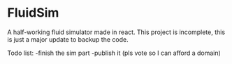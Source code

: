 # FluidSim
A half-working fluid simulator made in react.
This project is incomplete, this is just a major update to backup the code.


Todo list:
-finish the sim part
-publish it (pls vote so I can afford a domain)
